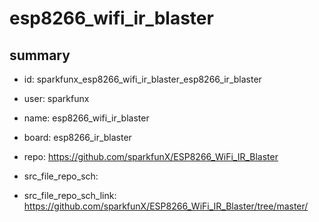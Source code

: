 # esp8266_wifi_ir_blaster
 
## summary 
* id: sparkfunx_esp8266_wifi_ir_blaster_esp8266_ir_blaster
* user: sparkfunx
* name: esp8266_wifi_ir_blaster
* board: esp8266_ir_blaster
* repo: https://github.com/sparkfunX/ESP8266_WiFi_IR_Blaster



* src_file_repo_sch: 
* src_file_repo_sch_link: https://github.com/sparkfunX/ESP8266_WiFi_IR_Blaster/tree/master/




